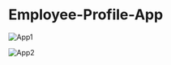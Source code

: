 # Employee-Profile-App

![App1](https://github.com/Kushalobroy/Employee-Profile-App/assets/92447922/f64d350b-ea22-4038-ae0f-5dd87c15e7b6)

![App2](https://github.com/Kushalobroy/Employee-Profile-App/assets/92447922/bfc46723-69f3-439b-b5b5-7356496352e1)
